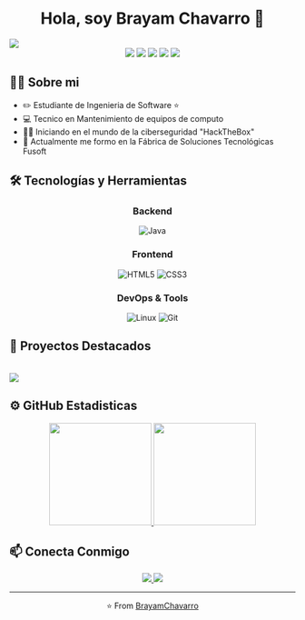 <div align="center">
<h1 align="center">Hola, soy Brayam Chavarro 👋</h1>
</div>
<img src="https://i.imgur.com/1cxXnd7.jpeg">
<div align="center">
<img src="https://img.shields.io/badge/%E2%9A%99%EF%B8%8F-JAVA-red">
<img src="https://img.shields.io/badge/%F0%9F%90%8D-PYTHON-blue">
<img src="https://img.shields.io/badge/%F0%9F%94%A8-HTML-F57F48">
<img src="https://img.shields.io/badge/%F0%9F%96%8C%EF%B8%8F-CSS-532D7F">
<img src="https://img.shields.io/badge/🐧-LINUX-437F2D">
</div>

## 👨‍💻 Sobre mi

- ✏️ Estudiante de Ingenieria de Software ⭐ 
- 💻 Tecnico en Mantenimiento de equipos de computo
- 👨‍💻 Iniciando en el mundo de la ciberseguridad "HackTheBox"
- 🚀 Actualmente me formo en la Fábrica de Soluciones Tecnológicas Fusoft

## 🛠️ Tecnologías y Herramientas

<div align="center">

### Backend
![Java](https://img.shields.io/badge/Java-☕-orange?style=for-the-badge&logo=java)
<!--![Python](https://img.shields.io/badge/Python-🐍-blue?style=for-the-badge&logo=python)-->
### Frontend
![HTML5](https://img.shields.io/badge/HTML5-🌐-E34F26?style=for-the-badge&logo=html5)
![CSS3](https://img.shields.io/badge/CSS3-🎨-1572B6?style=for-the-badge&logo=css3)

### DevOps & Tools
![Linux](https://img.shields.io/badge/Linux-🐧-FCC624?style=for-the-badge&logo=linux)
![Git](https://img.shields.io/badge/Git-📚-F05032?style=for-the-badge&logo=git)

</div>

## 🎯 Proyectos Destacados

<!--<div align="center">
<a href="https://brayamchavarro.github.io/">
  <img align="center" src="https://github-readme-stats-eight-theta.vercel.app/api/pin/?username=BrayamChavarro&repo=brayamchavarro.github.io&theme=algolia" />
</a> -->

  <br />
<a href="https://brayamchavarro.github.io">
  <img src="https://img.shields.io/badge/Portfolio-🌐_Ver_Demo-4F94EF?style=for-the-badge" />
</a>

</div>



## ⚙️ GitHub Estadisticas

<p align="center">
<a href="https://github.com/BrayamChavarro">
  <img height="180em" src="https://github-readme-stats-eight-theta.vercel.app/api?username=BrayamChavarro&show_icons=true&theme=algolia&include_all_commits=true&count_private=true"/>
  <img height="180em" src="https://github-readme-stats-eight-theta.vercel.app/api/top-langs/?username=BrayamChavarro&layout=compact&langs_count=8&theme=algolia"/>
</a>
</p>

## 📫 Conecta Conmigo

<div align="center">
  <a href="mailto:brachadiaz@gmail.com">
    <img src="https://img.shields.io/badge/Gmail-📧-D14836?style=for-the-badge&logo=gmail" />
  </a>
  <a href="https://co.linkedin.com/in/brayam-chavarro">
    <img src="https://img.shields.io/badge/LinkedIn-💼-0077B5?style=for-the-badge&logo=linkedin" />
  </a>
</div>

---
<div align="center">
⭐️ From <a href="https://github.com/BrayamChavarro">BrayamChavarro</a>
</div>

